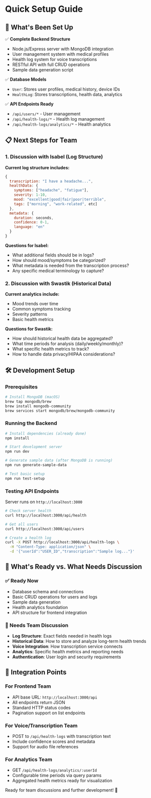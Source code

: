 # Quick Setup Guide

## 🚀 What's Been Set Up

✅ **Complete Backend Structure**
- Node.js/Express server with MongoDB integration
- User management system with medical profiles
- Health log system for voice transcriptions
- RESTful API with full CRUD operations
- Sample data generation script

✅ **Database Models**
- `User`: Stores user profiles, medical history, device IDs
- `HealthLog`: Stores transcriptions, health data, analytics

✅ **API Endpoints Ready**
- `/api/users/*` - User management
- `/api/health-logs/*` - Health log management  
- `/api/health-logs/analytics/*` - Health analytics

## 📋 Next Steps for Team

### 1. Discussion with Isabel (Log Structure)
**Current log structure includes:**
```javascript
{
  transcription: "I have a headache...",
  healthData: {
    symptoms: ["headache", "fatigue"],
    severity: 1-10,
    mood: "excellent|good|fair|poor|terrible",
    tags: ["morning", "work-related", etc]
  },
  metadata: {
    duration: seconds,
    confidence: 0-1,
    language: "en"
  }
}
```

**Questions for Isabel:**
- What additional fields should be in logs?
- How should mood/symptoms be categorized?
- What metadata is needed from the transcription process?
- Any specific medical terminology to capture?

### 2. Discussion with Swastik (Historical Data)
**Current analytics include:**
- Mood trends over time
- Common symptoms tracking
- Severity patterns
- Basic health metrics

**Questions for Swastik:**
- How should historical health data be aggregated?
- What time periods for analysis (daily/weekly/monthly)?
- What specific health metrics to track?
- How to handle data privacy/HIPAA considerations?

## 🛠 Development Setup

### Prerequisites
```bash
# Install MongoDB (macOS)
brew tap mongodb/brew
brew install mongodb-community
brew services start mongodb/brew/mongodb-community
```

### Running the Backend
```bash
# Install dependencies (already done)
npm install

# Start development server
npm run dev

# Generate sample data (after MongoDB is running)
npm run generate-sample-data

# Test basic setup
npm run test-setup
```

### Testing API Endpoints
Server runs on `http://localhost:3000`

```bash
# Check server health
curl http://localhost:3000/api/health

# Get all users
curl http://localhost:3000/api/users

# Create a health log
curl -X POST http://localhost:3000/api/health-logs \
  -H "Content-Type: application/json" \
  -d '{"userId":"USER_ID","transcription":"Sample log..."}'
```

## 📝 What's Ready vs. What Needs Discussion

### ✅ Ready Now
- Database schema and connections
- Basic CRUD operations for users and logs
- Sample data generation
- Health analytics foundation
- API structure for frontend integration

### 🔄 Needs Team Discussion
- **Log Structure**: Exact fields needed in health logs
- **Historical Data**: How to store and analyze long-term health trends
- **Voice Integration**: How transcription service connects
- **Analytics**: Specific health metrics and reporting needs
- **Authentication**: User login and security requirements

## 🎯 Integration Points

### For Frontend Team
- API base URL: `http://localhost:3000/api`
- All endpoints return JSON
- Standard HTTP status codes
- Pagination support on list endpoints

### For Voice/Transcription Team
- POST to `/api/health-logs` with transcription text
- Include confidence scores and metadata
- Support for audio file references

### For Analytics Team
- GET `/api/health-logs/analytics/:userId`
- Configurable time periods via query params
- Aggregated health metrics ready for visualization

Ready for team discussions and further development! 🚀
